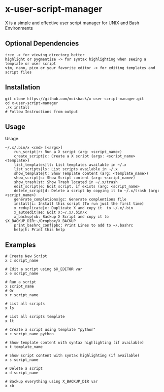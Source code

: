# x-user-script-manager
X is a simple and effective user script manager for UNIX and Bash Environments

## Optional Dependencies
    tree -> for viewing directory better
    highlight or pygmentize -> for syntax highlighting when seeing a template or user script
    vim, nano, pico or your favorite editor -> for editing templates and script files

## Installation

    git clone https://github.com/mcisback/x-user-script-manager.git
    cd x-user-script-manager
    ./x install
    # Follow Instructions from output

## Usage
Usage:

	~/.x/.bin/x <cmd> [<args>]
		run_script|r: Run a X script (arg: <script_name>)
		create_script|c: Create a X script (args: <script_name> <template>)
		list_templates|lt: List templates available in ~/.x
		list_scripts|ls: List scripts available in ~/.x
		show_template|t: Show Template content (arg: <template_name>)
		show_script|s: Show Script content (arg: <script_name>)
		show_trash|st: Show Trash located in ~/.x/trash
		edit_script|e: Edit script, if exists (arg: <script_name>
		delete_script|d: Delete a script by copying it to ~/.x/trash (arg: <script_name>)
		generate_completions|gc: Generate complentions file
		install|i: Install this script (To run just the first time)
		x_reduplicate|x: Duplicate X and copy it  to ~/.x/.bin
		x_autoedit|ae: Edit X:~/.x/.bin/x
		x_backup|xb: Backup X Script and copy it to $X_BACKUP_DIR:~/Dropbox/X_BACKUP
		print_bashrc_conf|pbc: Print Lines to add to ~/.bashrc
		help|h: Print this help

## Examples

    # Create New Script
    x c script_name

    # Edit a script using $X_EDITOR var
    x e script_name

    # Run a script
    x script_name
    # Or
    x r script_name

    # List all scripts
    x ls

    # List all scripts template
    x lt

    # Create a script using template "python"
    x c script_name python

    # Show template content with syntax highlighting (if available)
    x t template_name

    # Show script content with syntax highlighting (if available)
    x s script_name

    # Delete a script
    x d script_name

    # Backup everything using X_BACKUP_DIR var
    x xb
    

